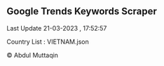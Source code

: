 

## Google Trends Keywords Scraper 
 
Last Update 21-03-2023 , 17:52:57

Country List :
VIETNAM.json



© Abdul Muttaqin 

